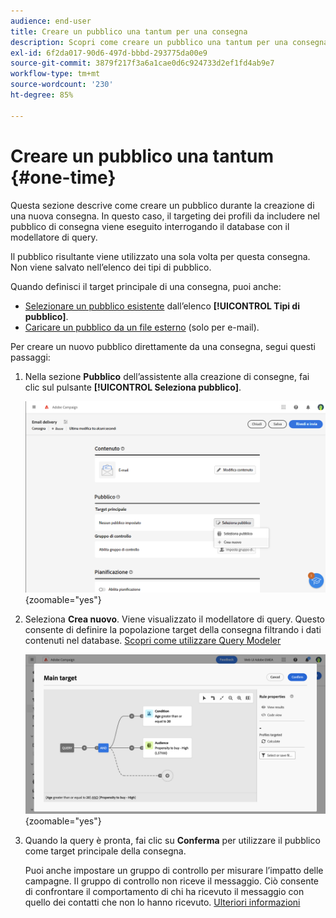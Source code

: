 ```yaml
---
audience: end-user
title: Creare un pubblico una tantum per una consegna
description: Scopri come creare un pubblico una tantum per una consegna.
exl-id: 6f2da017-90d6-497d-bbbd-293775da00e9
source-git-commit: 3879f217f3a6a1cae0d6c924733d2ef1fd4ab9e7
workflow-type: tm+mt
source-wordcount: '230'
ht-degree: 85%

---
```


# Creare un pubblico una tantum {#one-time}

Questa sezione descrive come creare un pubblico durante la creazione di una nuova consegna. In questo caso, il targeting dei profili da includere nel pubblico di consegna viene eseguito interrogando il database con il modellatore di query.

Il pubblico risultante viene utilizzato una sola volta per questa consegna. Non viene salvato nell’elenco dei tipi di pubblico.

Quando definisci il target principale di una consegna, puoi anche:

* [Selezionare un pubblico esistente](add-audience.md) dall’elenco **[!UICONTROL Tipi di pubblico]**.
* [Caricare un pubblico da un file esterno](file-audience.md) (solo per e-mail).

Per creare un nuovo pubblico direttamente da una consegna, segui questi passaggi:

1. Nella sezione **Pubblico** dell’assistente alla creazione di consegne, fai clic sul pulsante **[!UICONTROL Seleziona pubblico]**.

   ![](assets/segment-builder0.png){zoomable=&quot;yes&quot;}

1. Seleziona **Crea nuovo**. Viene visualizzato il modellatore di query. Questo consente di definire la popolazione target della consegna filtrando i dati contenuti nel database. [Scopri come utilizzare Query Modeler](../query/query-modeler-overview.md)

   ![](assets/query-modeler.png){zoomable=&quot;yes&quot;}

1. Quando la query è pronta, fai clic su **Conferma** per utilizzare il pubblico come target principale della consegna.

   Puoi anche impostare un gruppo di controllo per misurare l’impatto delle campagne. Il gruppo di controllo non riceve il messaggio. Ciò consente di confrontare il comportamento di chi ha ricevuto il messaggio con quello dei contatti che non lo hanno ricevuto. [Ulteriori informazioni](control-group.md)
